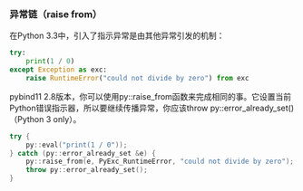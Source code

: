 ### 异常链（raise from）

在Python 3.3中，引入了指示异常是由其他异常引发的机制：

```python
try:
    print(1 / 0)
except Exception as exc:
    raise RuntimeError("could not divide by zero") from exc
```

pybind11 2.8版本，你可以使用py::raise_from函数来完成相同的事。它设置当前Python错误指示器，所以要继续传播异常，你应该throw py::error_already_set()（Python 3 only）。

```cpp
try {
    py::eval("print(1 / 0"));
} catch (py::error_already_set &e) {
    py::raise_from(e, PyExc_RuntimeError, "could not divide by zero");
    throw py::error_already_set();
}
```
